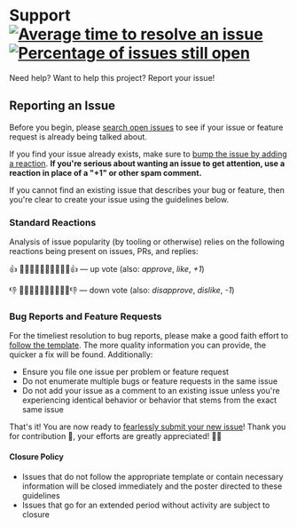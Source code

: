 # Support [![Average time to resolve an issue](https://isitmaintained.com/badge/resolution/Xunnamius/workflow-playground.svg)](https://isitmaintained.com/project/Xunnamius/workflow-playground 'Average time to resolve an issue') [![Percentage of issues still open](https://isitmaintained.com/badge/open/Xunnamius/workflow-playground.svg)](https://isitmaintained.com/project/Xunnamius/workflow-playground 'Percentage of issues still open')

Need help? Want to help this project? Report your issue!

## Reporting an Issue

Before you begin, please
[search open issues](https://github.com/Xunnamius/workflow-playground/issues?utf8=%E2%9C%93&q=)
to see if your issue or feature request is already being talked about.

If you find your issue already exists, make sure to
[bump the issue by adding a reaction](https://github.com/blog/2119-add-reactions-to-pull-requests-issues-and-comments).
**If you're serious about wanting an issue to get attention, use a reaction in
place of a "+1" or other spam comment.**

If you cannot find an existing issue that describes your bug or feature, then
you're clear to create your issue using the guidelines below.

### Standard Reactions

Analysis of issue popularity (by tooling or otherwise) relies on the following
reactions being present on issues, PRs, and replies:

:+1: 👍🏿👍🏾👍🏽👍🏼👍🏻👍 — up vote (also: _approve_, _like_, _+1_)

:-1: 👎🏿👎🏾👎🏽👎🏼👎🏻👎 — down vote (also: _disapprove_, _dislike_, _-1_)

### Bug Reports and Feature Requests

For the timeliest resolution to bug reports, please make a good faith effort to
[follow the template](https://github.com/Xunnamius/workflow-playground/issues/new?template=bug_report.md).
The more quality information you can provide, the quicker a fix will be found.
Additionally:

- Ensure you file one issue per problem or feature request
- Do not enumerate multiple bugs or feature requests in the same issue
- Do not add your issue as a comment to an existing issue unless you're
  experiencing identical behavior or behavior that stems from the exact same
  issue

That's it! You are now ready to
[fearlessly submit your new issue](https://github.com/Xunnamius/workflow-playground/issues/new/choose)!
Thank you for contribution 🎉, your efforts are greatly appreciated! 🙌🏿

#### Closure Policy

- Issues that do not follow the appropriate template or contain necessary
  information will be closed immediately and the poster directed to these
  guidelines
- Issues that go for an extended period without activity are subject to closure

